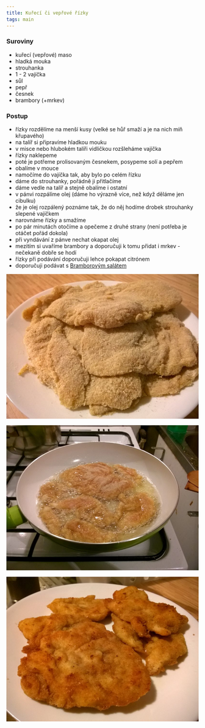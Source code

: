 ```yaml
---
title: Kuřecí či vepřové řízky
tags: main
---
```


### Suroviny
- kuřecí (vepřové) maso
- hladká mouka
- strouhanka
- 1 - 2 vajíčka
- sůl
- pepř
- česnek
- brambory (+mrkev)

### Postup
- řízky rozdělíme na menší kusy (velké se hůř smaží a je na nich míň křupavého)
- na talíř si připravíme hladkou mouku
- v misce nebo hlubokém talíři vidličkou rozšleháme vajíčka
- řízky naklepeme
- poté je potřeme prolisovaným česnekem, posypeme solí a pepřem
- obalíme v mouce
- namočíme do vajíčka tak, aby bylo po celém řízku
- dáme do strouhanky, pořádně ji přitlačíme
- dáme vedle na talíř a stejně obalíme i ostatní
- v pánvi rozpálíme olej (dáme ho výrazně více, než když děláme jen cibulku)
- že je olej rozpálený poznáme tak, že do něj hodíme drobek strouhanky slepené vajíčkem
- narovnáme řízky a smažíme
- po pár minutách otočíme a opečeme z druhé strany (není potřeba je otáčet pořád dokola)
- při vyndávání z pánve nechat okapat olej
- mezitím si uvaříme brambory a doporučuji k tomu přidat i mrkev - nečekaně dobře se hodí
- řízky při podávání doporučuji lehce pokapat citrónem
- doporučuji podávat s [Bramborovým salátem](/bramborovy-salat/)

![Obaleno](/fotky/rizky-1.jpg)

![Smažíme](/fotky/rizky-2.jpg)

![Hotovo](/fotky/rizky-3.jpg)
